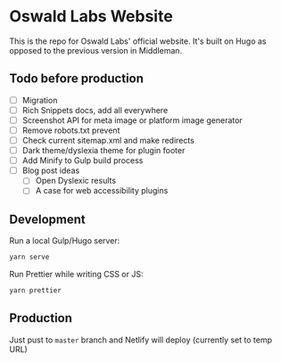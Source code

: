 # Oswald Labs Website

This is the repo for Oswald Labs' official website. It's built on Hugo as opposed to the previous version in Middleman.

## Todo before production

- [ ] Migration
- [ ] Rich Snippets docs, add all everywhere
- [ ] Screenshot API for meta image or platform image generator
- [ ] Remove robots.txt prevent
- [ ] Check current sitemap.xml and make redirects
- [ ] Dark theme/dyslexia theme for plugin footer
- [ ] Add Minify to Gulp build process
- [ ] Blog post ideas
   - [ ] Open Dyslexic results
   - [ ] A case for web accessibility plugins

## Development

Run a local Gulp/Hugo server:

```bash
yarn serve
```

Run Prettier while writing CSS or JS:

```bash
yarn prettier
```

## Production

Just pust to `master` branch and Netlify will deploy (currently set to temp URL)
